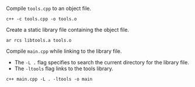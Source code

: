 Compile `tools.cpp` to an object file.
```
c++ -c tools.cpp -o tools.o
```
Create a static library file containing the object file.
```
ar rcs libtools.a tools.o
```
Compile `main.cpp` while linking to the library file.  
- The `-L .` flag specifies to search the current directory for the library file.
- The `-ltools` flag links to the tools library.
```
c++ main.cpp -L . -ltools -o main
```
